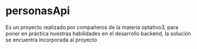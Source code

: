# personasApi
Es un proyecto realizado por compañeros de la materia optativo3, para poner en práctica nuestras habilidades en el desarrollo backend, la solución se encuentra incorporada al proyecto
